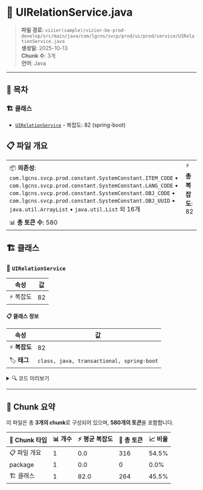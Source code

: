 # 📄 UIRelationService.java

> **파일 경로**: `vizier(sample)/vizier-be-prod-develop/src/main/java/com/lgcns/svcp/prod/ui/prod/service/UIRelationService.java`  
> **생성일**: 2025-10-13  
> **Chunk 수**: 3개  
> **언어**: Java
---

## 📑 목차

### 🏗️ 클래스
- [`UIRelationService`](#class-uirelationservice) - 복잡도: 82 (spring-boot)

## 📋 파일 개요

| | |
|--|--|
| 📦 **의존성**: `com.lgcns.svcp.prod.constant.SystemConstant.ITEM_CODE` • `com.lgcns.svcp.prod.constant.SystemConstant.LANG_CODE` • `com.lgcns.svcp.prod.constant.SystemConstant.OBJ_CODE` • `com.lgcns.svcp.prod.constant.SystemConstant.OBJ_UUID` • `java.util.ArrayList` • `java.util.List` 외 16개 | ⚡ **총 복잡도**: 82 |
| 📊 **총 토큰 수**: 580 |  |



## 🏗️ 클래스

### <a id="class-uirelationservice"></a>🎯 `UIRelationService`

| 속성 | 값 |
|------|----|
| ⚡ 복잡도 | 82 |



#### 📋 클래스 정보

| 속성 | 값 |
|------|----|
| ⚡ **복잡도** | 82 || 📍 **라인 범위** | 32-32 |
| 🏷️ **태그** | `class, java, transactional, spring-boot` || 🏗️ **프레임워크** | `spring-boot` |

<details>
<summary>🔍 코드 미리보기</summary>

```java
public class UIRelationService {
	private final CommonDao commonDao;
	private final UiCommonService uiCommonService;
	private final UIExtendsService uiExtendsService;
	private final UIHistoryService uiHistoryService;
	private final UiTableService uiTableService;

	public PageResult<?> retrieveRelationsAdvanced(SearchAdvancedReq searchAdvancedReq) {
		return commonDao.selectPagedList("Ui-relation.searchRelationsAdvanced", searchAdvancedReq);
	}

	public ItemMappingDetailDto retrieveRelationCreateInfo(String itemCode, String langCode) {
		Map<String, String> param = Map.of(ITEM_CODE, itemCode, LANG_CODE, langCode);

		ItemMappingDetailDto response = new ItemMappingDetailDto();
		List<GeneralDetailDto> general = commonDao.selectList("Ui-item.retrieveGeneral", param);
		List<AdditionalDetailDt...
```

**Chunk 정보**
- 🆔 **ID**: `0366676aceb2`
- 📍 **라인**: 32-32
- 📊 **토큰**: 264
- 🏷️ **태그**: `class, java, transactional, spring-boot`

</details>

---





## 🧩 Chunk 요약

이 파일은 총 **3개의 chunk**로 구성되어 있으며, **580개의 토큰**을 포함합니다.

| 🧩 Chunk 타입 | 📊 개수 | ⚡ 평균 복잡도 | 📝 총 토큰 | 📈 비율 |
|---------------|--------|-------------|----------|--------|
| 📋 파일 개요 | 1 | 0.0 | 316 | 54.5% |
| package | 1 | 0.0 | 0 | 0.0% |
| 🏗️ 클래스 | 1 | 82.0 | 264 | 45.5% |

